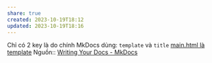 ```yaml
---
share: true
created: 2023-10-19T18:12
updated: 2023-10-19T18:16
---
```

Chỉ có 2 key là do chính MkDocs dùng: `template` và `title`
[main.html là template](./main.html%20l%C3%A0%20template.md#) 
Nguồn:: [Writing Your Docs - MkDocs](https://www.mkdocs.org/user-guide/writing-your-docs/#meta-data)